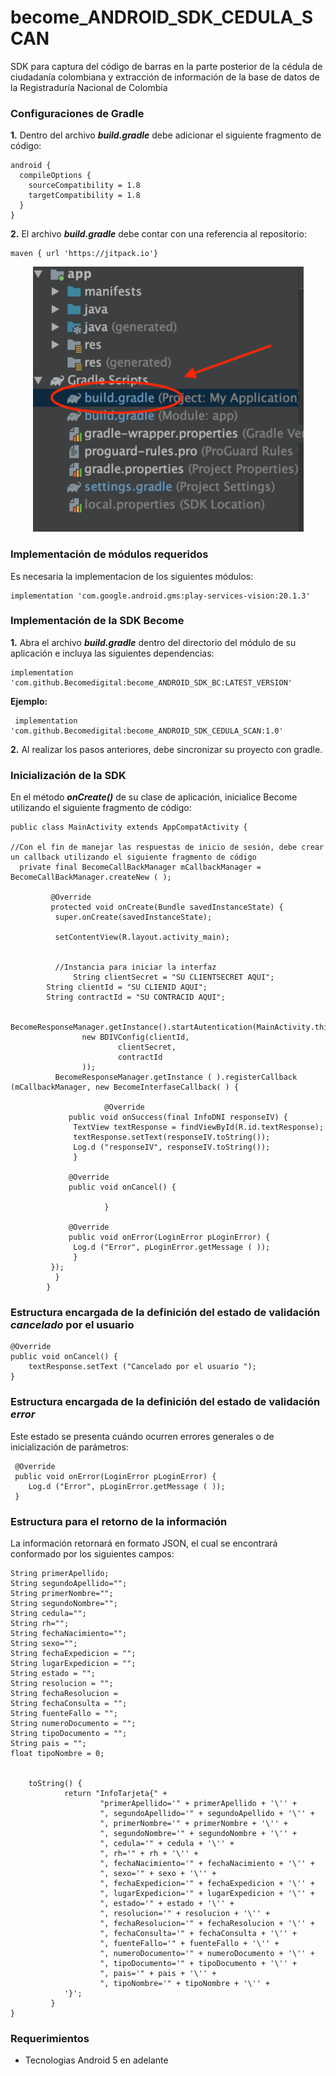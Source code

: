 # become_ANDROID_SDK_CEDULA_SCAN
SDK para captura del código de barras en la parte posterior de la cédula de ciudadanía colombiana y extracción de información de la base de datos de la Registraduría Nacional de Colombia

 ### Configuraciones de Gradle

**1.** Dentro del archivo **_build.gradle_** debe adicionar el siguiente fragmento de código:

    android {
      compileOptions {
        sourceCompatibility = 1.8
        targetCompatibility = 1.8
      }
    }
    
**2.** El archivo **_build.gradle_** debe contar con una referencia al repositorio:

	maven { url 'https://jitpack.io'}
<p align="center">
  <img src="https://github.com/Becomedigital/become_ANDROID_SDK_BC/blob/main/build_gradle.png">
</p>

### Implementación de módulos requeridos

Es necesaria la implementacion de los siguientes módulos:

	implementation 'com.google.android.gms:play-services-vision:20.1.3'

### Implementación de la SDK Become

**1.**  Abra el archivo **_build.gradle_** dentro del directorio del módulo de su aplicación e incluya las siguientes dependencias:
    
    implementation 'com.github.Becomedigital:become_ANDROID_SDK_BC:LATEST_VERSION'
      
**Ejemplo:**
    
     implementation 'com.github.Becomedigital:become_ANDROID_SDK_CEDULA_SCAN:1.0'
    
**2.**  Al realizar los pasos anteriores, debe sincronizar su proyecto con gradle.

### Inicialización de la SDK

En el método **_onCreate()_** de su clase de aplicación, inicialice Become utilizando el siguiente fragmento de código:

    public class MainActivity extends AppCompatActivity {    

    //Con el fin de manejar las respuestas de inicio de sesión, debe crear un callback utilizando el siguiente fragmento de código 
      private final BecomeCallBackManager mCallbackManager = BecomeCallBackManager.createNew ( );  
      
		     @Override  
		     protected void onCreate(Bundle savedInstanceState) {  
		      super.onCreate(savedInstanceState);  
		      
		      setContentView(R.layout.activity_main);
		    
	
		      //Instancia para iniciar la interfaz
		          String clientSecret = "SU CLIENTSECRET AQUI";
            String clientId = "SU CLIENID AQUI";
            String contractId = "SU CONTRACID AQUI";

            BecomeResponseManager.getInstance().startAutentication(MainActivity.this,
                    new BDIVConfig(clientId,
                            clientSecret,
                            contractId
                    ));
		      BecomeResponseManager.getInstance ( ).registerCallback (mCallbackManager, new BecomeInterfaseCallback( ) {  
          
                         @Override  
    		     public void onSuccess(final InfoDNI responseIV) {  
    		      TextView textResponse = findViewById(R.id.textResponse);  
    		      textResponse.setText(responseIV.toString());  
    		      Log.d ("responseIV", responseIV.toString());  
    		      }  
  		      
    		     @Override  
    		     public void onCancel() {  
    		      
                         }  
           
    		     @Override  
    		     public void onError(LoginError pLoginError) {  
    		      Log.d ("Error", pLoginError.getMessage ( ));  
    		      }  		      
		     });  
		      }  
		    }

### Estructura encargada de la definición del estado de validación _cancelado_ por el usuario

	@Override  
	public void onCancel() { 
	    textResponse.setText ("Cancelado por el usuario ");  
	}

### Estructura encargada de la definición del estado de validación _error_

Este estado se presenta cuándo ocurren errores generales o de inicialización de parámetros:

	 @Override  
	 public void onError(LoginError pLoginError) {
	    Log.d ("Error", pLoginError.getMessage ( ));
	 }

### Estructura para el retorno de la información

La información retornará en formato JSON, el cual se encontrará conformado por los siguientes campos:

	String primerApellido;
	String segundoApellido="";
	String primerNombre="";
	String segundoNombre="";
	String cedula="";
	String rh="";
	String fechaNacimiento="";
	String sexo="";
	String fechaExpedicion = "";
	String lugarExpedicion = "";
	String estado = "";
	String resolucion = "";
	String fechaResolucion = 
	String fechaConsulta = "";
	String fuenteFallo = "";
	String numeroDocumento = "";
	String tipoDocumento = "";
	String pais = "";
	float tipoNombre = 0;
	

        toString() {
                return "InfoTarjeta{" +
                        "primerApellido='" + primerApellido + '\'' +
                        ", segundoApellido='" + segundoApellido + '\'' +
                        ", primerNombre='" + primerNombre + '\'' +
                        ", segundoNombre='" + segundoNombre + '\'' +
                        ", cedula='" + cedula + '\'' +
                        ", rh='" + rh + '\'' +
                        ", fechaNacimiento='" + fechaNacimiento + '\'' +
                        ", sexo='" + sexo + '\'' +
                        ", fechaExpedicion='" + fechaExpedicion + '\'' +
                        ", lugarExpedicion='" + lugarExpedicion + '\'' +
                        ", estado='" + estado + '\'' +
                        ", resolucion='" + resolucion + '\'' +
                        ", fechaResolucion='" + fechaResolucion + '\'' +
                        ", fechaConsulta='" + fechaConsulta + '\'' +
                        ", fuenteFallo='" + fuenteFallo + '\'' +
                        ", numeroDocumento='" + numeroDocumento + '\'' +
                        ", tipoDocumento='" + tipoDocumento + '\'' +
                        ", pais='" + pais + '\'' +
                        ", tipoNombre='" + tipoNombre + '\'' +
                '}';
             }
	}

### Requerimientos

* Tecnologias
	Android 5 en adelante

